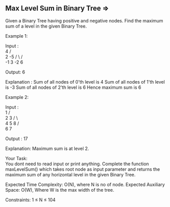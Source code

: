 Max Level Sum in Binary Tree  =>
----------------------------



Given a Binary Tree having positive and negative nodes. Find the maximum sum of a level in the given Binary Tree.

Example 1:

Input :               
             4
          /    \
         2     -5
        / \    / \
      -1   3  -2  6

Output: 6

Explanation :
Sum of all nodes of 0'th level is 4
Sum of all nodes of 1'th level is -3
Sum of all nodes of 2'th level is 6
Hence maximum sum is 6

Example 2:

Input :          
            1
          /   \
         2     3
        / \     \
       4   5     8
                / \
               6   7  

Output :  17

Explanation: Maximum sum is at level 2.

Your Task:  
You dont need to read input or print anything. Complete the function maxLevelSum() which takes root node as input parameter and returns the maximum sum of any horizontal level in the given Binary Tree.

Expected Time Complexity: O(N), where N is no of node.
Expected Auxiliary Space: O(W), Where W is the max width of the tree.


Constraints:
1 ≤ N ≤ 104
